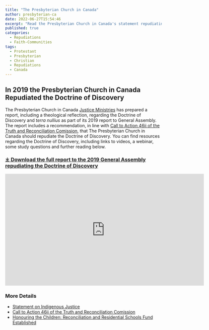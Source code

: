 ```yaml
---
title: "The Presbyterian Church in Canada"
author: presbyterian-ca
date: 2022-06-27T15:54:46
excerpt: "Read the Presbyterian Church in Canada's statement repudiating the Doctrine of Discovery."
published: true
categories:
  - Repudiations
  - Faith-Communities
tags:
  - Protestant
  - Presbyterian
  - Christian
  - Repudiations
  - Canada
---
```

## In 2019 the Presbyterian Church in Canada Repudiated the Doctrine of Discovery

The Presbyterian Church in Canada [Justice Ministries](https://presbyterian.ca/justice/) has prepared a report, including a theological reflection, regarding the Doctrine of Discovery and _terra nullius_ as part of its 2019 report to General Assembly. The report includes a recommendation, in line with [Call to Action 46ii of the Truth and Reconciliation Comission](https://presbyterian.ca/healing/trc-calls-to-action/), that The Presbyterian Church in Canada should repudiate the Doctrine of Discovery. You can find resources regarding the Doctrine of Discovery, including links to videos, a webinar, some study questions and further reading below.

### [⤓ Download the full report to the 2019 General Assembly repudiating the Doctrine of Discovery](/assets/pdfs/R-Repudiating-the-Doctrine-of-Discovery-final-draft-as-appears-in-GA-JM-report-2019.pdf)


<iframe width="640" height="360" src="https://www.youtube.com/embed/43udB7rR7Qg" frameborder="0" allowfullscreen></iframe>

### More Details
* [Statement on Indigenous Justice](https://presbyterian.ca/justice/social-action/indigenous-justice/)
* [Call to Action 46ii of the Truth and Reconciliation Comission](https://presbyterian.ca/healing/trc-calls-to-action/)
* [Honouring the Children: Reconciliation and Residential Schools Fund Established](https://presbyterian.ca/2021/07/02/honouring-the-children-fund/)
